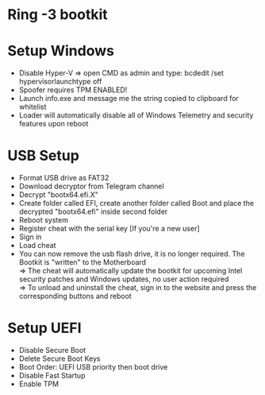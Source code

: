# Ring -3 bootkit  
  
# Setup Windows  
- Disable Hyper-V => open CMD as admin and type: bcdedit /set hypervisorlaunchtype off  
- Spoofer requires TPM ENABLED!
- Launch info.exe and message me the string copied to clipboard for whitelist  
- Loader will automatically disable all of Windows Telemetry and security features upon reboot  
  
# USB Setup  
- Format USB drive as FAT32  
- Download decryptor from Telegram channel  
- Decrypt "bootx64.efi.X"  
- Create folder called EFI, create another folder called Boot and place the decrypted "bootx64.efi" inside second folder  
- Reboot system  
- Register cheat with the serial key [If you're a new user]  
- Sign in  
- Load cheat  
- You can now remove the usb flash drive, it is no longer required. The Bootkit is "written" to the Motherboard  
=> The cheat will automatically update the bootkit for upcoming Intel security patches and Windows updates, no user action required  
=> To unload and uninstall the cheat, sign in to the website and press the corresponding buttons and reboot  
  
# Setup UEFI  
- Disable Secure Boot  
- Delete Secure Boot Keys  
- Boot Order: UEFI USB priority then boot drive  
- Disable Fast Startup  
- Enable TPM  

